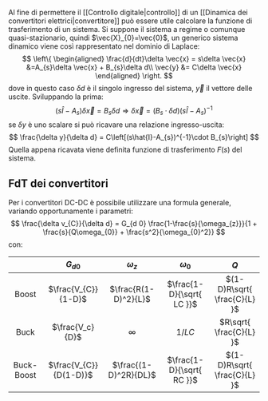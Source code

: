 Al fine di permettere il [[Controllo digitale|controllo]] di un [[Dinamica dei convertitori elettrici|convertitore]] può essere utile calcolare la funzione di trasferimento di un sistema.
Si suppone il sistema a regime o comunque quasi-stazionario, quindi 
$\vec{X}_{0}=\vec{0}$, un generico sistema dinamico viene così rappresentato nel dominio di Laplace:
$$
\left\{
\begin{aligned}
\frac{d}{dt}\delta \vec{x} = s\delta \vec{x} &=A_{s}\delta \vec{x} + B_{s}\delta d\\
\vec{y} &= C\delta \vec{x}
\end{aligned}
\right.
$$
dove in questo caso $\delta d$ è il singolo ingresso del sistema, $\vec{y}$ il vettore delle uscite.
Sviluppando la prima:
$$
\left( s\hat{I} -A_{s}\right)\delta \vec{x} = B_{s}\delta d \Rightarrow \delta \vec{x} = (B_{s}\cdot \delta d)(s\hat{I}-A_{s})^{-1}
$$
se $\delta y$ è uno scalare si può ricavare una relazione ingresso-uscita:
$$
\frac{\delta y}{\delta d} = C\left[(s\hat{I}-A_{s})^{-1}\cdot B_{s}\right]
$$
Quella appena ricavata viene definita funzione di trasferimento $F(s)$ del sistema.

## FdT dei convertitori
Per i convertitori DC-DC è possibile utilizzare una formula generale, variando opportunamente i parametri:
$$
\frac{\delta v_{C}}{\delta d} = G_{d 0} \frac{1-\frac{s}{\omega_{z}}}{1 + \frac{s}{Q\omega_{0}} + \frac{s^2}{\omega_{0}^2}}
$$
con:


<center>

|            |        $G_{d0}$        |     $\omega_{z}$      |       $\omega_{0}$        |             $Q$              |
| :--------: | :--------------------: | :-------------------: | :-----------------------: | :--------------------------: |
|   Boost    |  $\frac{V_{C}}{1-D}$   | $\frac{R(1-D)^2}{L}$  | $\frac{1-D}{\sqrt{ LC }}$ | $(1-D)R\sqrt{ \frac{C}{L} }$ |
|    Buck    |    $\frac{V_c}{D}$     |       $\infty$        |          $1/LC$           |   $R\sqrt{ \frac{C}{L} }$    |
| Buck-Boost | $\frac{V_{C}}{D(1-D)}$ | $\frac{(1-D)^2R}{DL}$ | $\frac{1-D}{\sqrt{ RC }}$ | $(1-D)R\sqrt{ \frac{C}{L} }$ |
</center>
